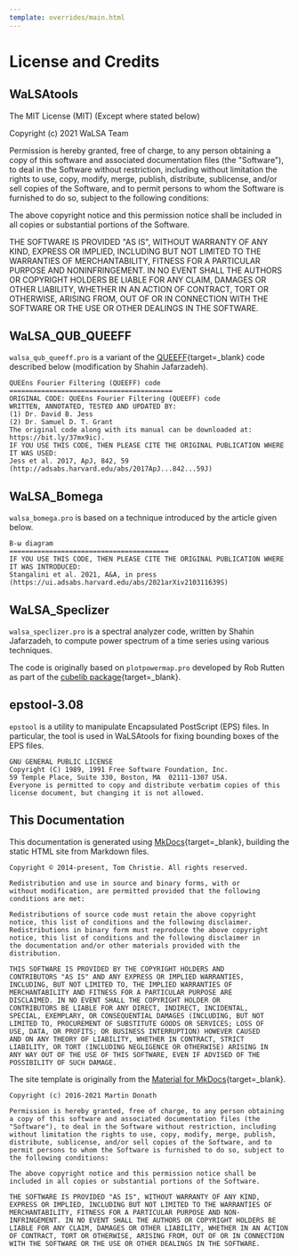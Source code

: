 ```yaml
---
template: overrides/main.html
---
```


# License and Credits

## WaLSAtools

The MIT License (MIT) (Except where stated below)

Copyright (c) 2021 WaLSA Team

Permission is hereby granted, free of charge, to any person obtaining a copy
of this software and associated documentation files (the "Software"), to deal
in the Software without restriction, including without limitation the rights
to use, copy, modify, merge, publish, distribute, sublicense, and/or sell
copies of the Software, and to permit persons to whom the Software is
furnished to do so, subject to the following conditions:

The above copyright notice and this permission notice shall be included in all
copies or substantial portions of the Software.

THE SOFTWARE IS PROVIDED "AS IS", WITHOUT WARRANTY OF ANY KIND, EXPRESS OR
IMPLIED, INCLUDING BUT NOT LIMITED TO THE WARRANTIES OF MERCHANTABILITY,
FITNESS FOR A PARTICULAR PURPOSE AND NONINFRINGEMENT. IN NO EVENT SHALL THE
AUTHORS OR COPYRIGHT HOLDERS BE LIABLE FOR ANY CLAIM, DAMAGES OR OTHER
LIABILITY, WHETHER IN AN ACTION OF CONTRACT, TORT OR OTHERWISE, ARISING FROM,
OUT OF OR IN CONNECTION WITH THE SOFTWARE OR THE USE OR OTHER DEALINGS IN THE
SOFTWARE.

## WaLSA_QUB_QUEEFF

`walsa_qub_queeff.pro` is a variant of the [QUEEFF][2]{target=_blank} code described below (modification by Shahin Jafarzadeh).

```
QUEEns Fourier Filtering (QUEEFF) code
=========================================
ORIGINAL CODE: QUEEns Fourier Filtering (QUEEFF) code
WRITTEN, ANNOTATED, TESTED AND UPDATED BY:
(1) Dr. David B. Jess
(2) Dr. Samuel D. T. Grant
The original code along with its manual can be downloaded at: https://bit.ly/37mx9ic).
IF YOU USE THIS CODE, THEN PLEASE CITE THE ORIGINAL PUBLICATION WHERE IT WAS USED:
Jess et al. 2017, ApJ, 842, 59 (http://adsabs.harvard.edu/abs/2017ApJ...842...59J)
```

## WaLSA_Bomega

`walsa_bomega.pro` is based on a technique introduced by the article given below.

```
B-ω diagram
========================================
IF YOU USE THIS CODE, THEN PLEASE CITE THE ORIGINAL PUBLICATION WHERE IT WAS INTRODUCED:
Stangalini et al. 2021, A&A, in press (https://ui.adsabs.harvard.edu/abs/2021arXiv210311639S)
```

## WaLSA_Speclizer

`walsa_speclizer.pro` is a spectral analyzer code, written by Shahin Jafarzadeh, to compute power spectrum of a time series using various techniques.

The code is originally based on `plotpowermap.pro` developed by Rob Rutten as part of the [cubelib package][1]{target=_blank}.

## epstool-3.08

`epstool` is a utility to manipulate Encapsulated PostScript (EPS) files. In particular, the tool is used in WaLSAtools for fixing bounding boxes of the EPS files.

```
GNU GENERAL PUBLIC LICENSE
Copyright (C) 1989, 1991 Free Software Foundation, Inc.
59 Temple Place, Suite 330, Boston, MA  02111-1307 USA.
Everyone is permitted to copy and distribute verbatim copies of this license document, but changing it is not allowed.
```

## This Documentation 

This documentation is generated using [MkDocs][3]{target=_blank}, building the static HTML site from Markdown files.

```
Copyright © 2014-present, Tom Christie. All rights reserved.

Redistribution and use in source and binary forms, with or
without modification, are permitted provided that the following
conditions are met:

Redistributions of source code must retain the above copyright
notice, this list of conditions and the following disclaimer.
Redistributions in binary form must reproduce the above copyright
notice, this list of conditions and the following disclaimer in
the documentation and/or other materials provided with the
distribution.

THIS SOFTWARE IS PROVIDED BY THE COPYRIGHT HOLDERS AND
CONTRIBUTORS "AS IS" AND ANY EXPRESS OR IMPLIED WARRANTIES,
INCLUDING, BUT NOT LIMITED TO, THE IMPLIED WARRANTIES OF
MERCHANTABILITY AND FITNESS FOR A PARTICULAR PURPOSE ARE
DISCLAIMED. IN NO EVENT SHALL THE COPYRIGHT HOLDER OR
CONTRIBUTORS BE LIABLE FOR ANY DIRECT, INDIRECT, INCIDENTAL,
SPECIAL, EXEMPLARY, OR CONSEQUENTIAL DAMAGES (INCLUDING, BUT NOT
LIMITED TO, PROCUREMENT OF SUBSTITUTE GOODS OR SERVICES; LOSS OF
USE, DATA, OR PROFITS; OR BUSINESS INTERRUPTION) HOWEVER CAUSED
AND ON ANY THEORY OF LIABILITY, WHETHER IN CONTRACT, STRICT
LIABILITY, OR TORT (INCLUDING NEGLIGENCE OR OTHERWISE) ARISING IN
ANY WAY OUT OF THE USE OF THIS SOFTWARE, EVEN IF ADVISED OF THE
POSSIBILITY OF SUCH DAMAGE.
```

The site template is originally from the [Material for MkDocs][4]{target=_blank}.

```
Copyright (c) 2016-2021 Martin Donath

Permission is hereby granted, free of charge, to any person obtaining a copy of this software and associated documentation files (the "Software"), to deal in the Software without restriction, including without limitation the rights to use, copy, modify, merge, publish, distribute, sublicense, and/or sell copies of the Software, and to permit persons to whom the Software is furnished to do so, subject to the following conditions:

The above copyright notice and this permission notice shall be included in all copies or substantial portions of the Software.

THE SOFTWARE IS PROVIDED "AS IS", WITHOUT WARRANTY OF ANY KIND, EXPRESS OR IMPLIED, INCLUDING BUT NOT LIMITED TO THE WARRANTIES OF MERCHANTABILITY, FITNESS FOR A PARTICULAR PURPOSE AND NON-INFRINGEMENT. IN NO EVENT SHALL THE AUTHORS OR COPYRIGHT HOLDERS BE LIABLE FOR ANY CLAIM, DAMAGES OR OTHER LIABILITY, WHETHER IN AN ACTION OF CONTRACT, TORT OR OTHERWISE, ARISING FROM, OUT OF OR IN CONNECTION WITH THE SOFTWARE OR THE USE OR OTHER DEALINGS IN THE SOFTWARE.
```


  [1]: https://webspace.science.uu.nl/~rutte101/rridl/cubelib/dircontent.html
  [2]: https://bit.ly/37mx9ic
  [3]: https://github.com/mkdocs/mkdocs/
  [4]: https://github.com/squidfunk/mkdocs-material

<br>
